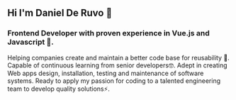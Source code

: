 ## **Hi I'm Daniel De Ruvo** 👋

### Frontend Developer with proven experience in Vue.js and Javascript 🌱. 

Helping companies create and maintain a better code base for reusability 🔭. 
Capable of continuous learning from senior developers🤓. Adept in creating Web apps design, installation, testing and maintenance of software systems.
Ready to apply my passion for coding to a talented engineering team to develop quality solutions⚡.

